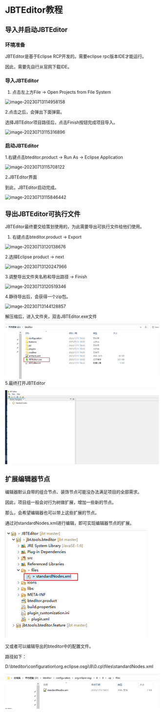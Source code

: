 # JBTEditor教程

## 导入并启动JBTEditor

### 环境准备

JBTEditor是基于Eclipse RCP开发的。需要eclipse rpc版本IDE才能运行。

因此，需要先自行从官网下载IDE。



### 导入JBTEditor

1. 点击左上方File -> Open Projects from File System

![image-20230713114958158](/img/image-20230713114958158.png)

2.点击之后，会弹出下面弹窗。

选择JBTEditor项目路径后，点击Finish按钮完成项目导入。

![image-20230713115316896](/img/image-20230713115316896.png)



### 启动JBTEditor

1.右键点击bteditor.product -> Run As -> Eclipse Application

![image-20230713115708122](/img/image-20230713115708122.png)

2.JBTEditor界面

到此，JBTEditor启动完成。

![image-20230713115846442](/img/image-20230713115846442.png)



## 导出JBTEditor可执行文件

JBTEditor最终要交给策划使用的，为此需要导出可执行文件给他们使用。

1. 右键点击bteditor.product -> Export

![image-20230713120138676](/img/image-20230713120138676.png)

2.选择Eclipse product -> next

![image-20230713120247966](/img/image-20230713120247966.png)

3.调整导出文件夹名称和导出路径 -> Finish

![image-20230713120519346](/img/image-20230713120519346.png)

4.静待导出后，会获得一个zip包。

![image-20230713144128857](/img/image-20230713144128857.png)

解压缩后，进入文件夹，双击JBTEditor.exe文件

![image-20230713144222768](img/image-20230713144222768.png)5.最终打开JBTEditor

![image-20230713144252851](img/image-20230713144252851.png)



## 扩展编辑器节点

编辑器默认自带的组合节点、装饰节点可能没办法满足项目的全部需求。

因此，项目组一般会对行为树做扩展，增加一些新的节点。

那么，会希望编辑器也可以带上这些扩展的节点。

通过对standardNodes.xml进行编辑，即可实现编辑器节点的扩展。

![image-20230713145610115](img/image-20230713145610115.png)

又或者可以编辑导出的bteditor中的配置文件。

路径如下：

D:\bteditor\configuration\org.eclipse.osgi\8\0\.cp\files\standardNodes.xml

![image-20230713150529316](img/image-20230713150529316.png)

